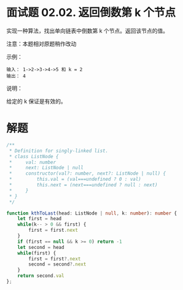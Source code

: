 # 面试题 02.02. 返回倒数第 k 个节点

实现一种算法，找出单向链表中倒数第 k 个节点。返回该节点的值。

注意：本题相对原题稍作改动

示例：
```
输入： 1->2->3->4->5 和 k = 2
输出： 4
```
说明：

给定的 k 保证是有效的。

# 解题
```ts
/**
 * Definition for singly-linked list.
 * class ListNode {
 *     val: number
 *     next: ListNode | null
 *     constructor(val?: number, next?: ListNode | null) {
 *         this.val = (val===undefined ? 0 : val)
 *         this.next = (next===undefined ? null : next)
 *     }
 * }
 */

function kthToLast(head: ListNode | null, k: number): number {
    let first = head
    while(k-- > 0 && first) {
        first = first.next
    }
    if (first == null && k >= 0) return -1
    let second = head
    while(first) {
        first = first?.next
        second = second?.next
    }
    return second.val
};
```

